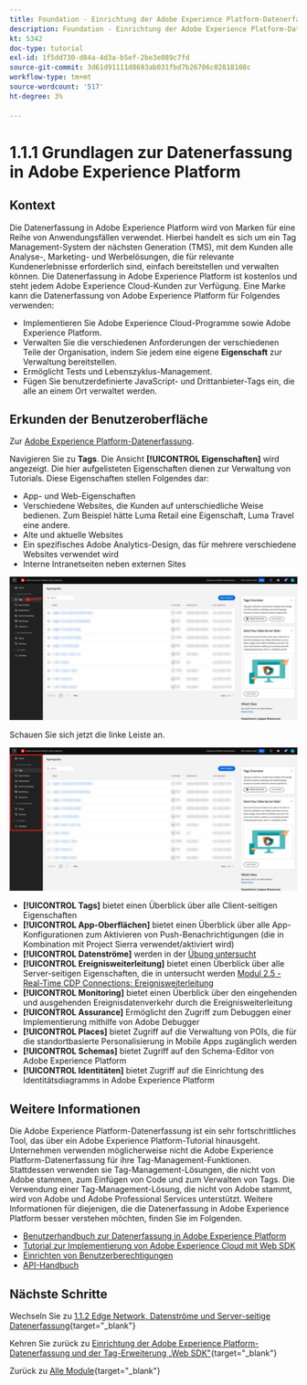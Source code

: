 ```yaml
---
title: Foundation - Einrichtung der Adobe Experience Platform-Datenerfassung und der Web-SDK-Erweiterung - Erläuterung der Adobe Experience Platform-Datenerfassung
description: Foundation - Einrichtung der Adobe Experience Platform-Datenerfassung und der Web-SDK-Erweiterung - Erläuterung der Adobe Experience Platform-Datenerfassung
kt: 5342
doc-type: tutorial
exl-id: 1f5dd730-d84a-4d3a-b5ef-2be3e089c7fd
source-git-commit: 3d61d91111d8693ab031fbd7b26706c02818108c
workflow-type: tm+mt
source-wordcount: '517'
ht-degree: 3%

---
```


# 1.1.1 Grundlagen zur Datenerfassung in Adobe Experience Platform

## Kontext

Die Datenerfassung in Adobe Experience Platform wird von Marken für eine Reihe von Anwendungsfällen verwendet. Hierbei handelt es sich um ein Tag Management-System der nächsten Generation (TMS), mit dem Kunden alle Analyse-, Marketing- und Werbelösungen, die für relevante Kundenerlebnisse erforderlich sind, einfach bereitstellen und verwalten können. Die Datenerfassung in Adobe Experience Platform ist kostenlos und steht jedem Adobe Experience Cloud-Kunden zur Verfügung. Eine Marke kann die Datenerfassung von Adobe Experience Platform für Folgendes verwenden:

- Implementieren Sie Adobe Experience Cloud-Programme sowie Adobe Experience Platform.
- Verwalten Sie die verschiedenen Anforderungen der verschiedenen Teile der Organisation, indem Sie jedem eine eigene **Eigenschaft** zur Verwaltung bereitstellen.
- Ermöglicht Tests und Lebenszyklus-Management.
- Fügen Sie benutzerdefinierte JavaScript- und Drittanbieter-Tags ein, die alle an einem Ort verwaltet werden.

## Erkunden der Benutzeroberfläche

Zur [Adobe Experience Platform-Datenerfassung](https://experience.adobe.com/#/data-collection/).

Navigieren Sie zu **Tags**. Die Ansicht **[!UICONTROL Eigenschaften]** wird angezeigt. Die hier aufgelisteten Eigenschaften dienen zur Verwaltung von Tutorials. Diese Eigenschaften stellen Folgendes dar:

- App- und Web-Eigenschaften
- Verschiedene Websites, die Kunden auf unterschiedliche Weise bedienen. Zum Beispiel hätte Luma Retail eine Eigenschaft, Luma Travel eine andere.
- Alte und aktuelle Websites
- Ein spezifisches Adobe Analytics-Design, das für mehrere verschiedene Websites verwendet wird
- Interne Intranetseiten neben externen Sites

![Launch-Eigenschaften anzeigen](./images/launch1.png)

Schauen Sie sich jetzt die linke Leiste an.

![Linke Leiste starten](./images/launch2.png)

- **[!UICONTROL Tags]** bietet einen Überblick über alle Client-seitigen Eigenschaften
- **[!UICONTROL App-Oberflächen]** bietet einen Überblick über alle App-Konfigurationen zum Aktivieren von Push-Benachrichtigungen (die in Kombination mit Project Sierra verwendet/aktiviert wird)
- **[!UICONTROL Datenströme]** werden in der [ Übung untersucht](./ex2.md)
- **[!UICONTROL Ereignisweiterleitung]** bietet einen Überblick über alle Server-seitigen Eigenschaften, die in untersucht werden [Modul 2.5 - Real-Time CDP Connections: Ereignisweiterleitung](./../../../../modules/delivery-activation/rtcdp-b2c/rtcdpb2c-5/aep-data-collection-ssf.md)
- **[!UICONTROL Monitoring]** bietet einen Überblick über den eingehenden und ausgehenden Ereignisdatenverkehr durch die Ereignisweiterleitung
- **[!UICONTROL Assurance]** Ermöglicht den Zugriff zum Debuggen einer Implementierung mithilfe von Adobe Debugger
- **[!UICONTROL Places]** bietet Zugriff auf die Verwaltung von POIs, die für die standortbasierte Personalisierung in Mobile Apps zugänglich werden
- **[!UICONTROL Schemas]** bietet Zugriff auf den Schema-Editor von Adobe Experience Platform
- **[!UICONTROL Identitäten]** bietet Zugriff auf die Einrichtung des Identitätsdiagramms in Adobe Experience Platform

## Weitere Informationen

Die Adobe Experience Platform-Datenerfassung ist ein sehr fortschrittliches Tool, das über ein Adobe Experience Platform-Tutorial hinausgeht. Unternehmen verwenden möglicherweise nicht die Adobe Experience Platform-Datenerfassung für ihre Tag-Management-Funktionen. Stattdessen verwenden sie Tag-Management-Lösungen, die nicht von Adobe stammen, zum Einfügen von Code und zum Verwalten von Tags. Die Verwendung einer Tag-Management-Lösung, die nicht von Adobe stammt, wird von Adobe und Adobe Professional Services unterstützt.
Weitere Informationen für diejenigen, die die Datenerfassung in Adobe Experience Platform besser verstehen möchten, finden Sie im Folgenden.

- [Benutzerhandbuch zur Datenerfassung in Adobe Experience Platform](https://experienceleague.adobe.com/docs/experience-platform/tags/home.html?lang=de)
- [Tutorial zur Implementierung von Adobe Experience Cloud mit Web SDK](https://experienceleague.adobe.com/de/docs/platform-learn/implement-web-sdk/overview)
- [Einrichten von Benutzerberechtigungen](https://experienceleague.adobe.com/docs/experience-platform/tags/admin/user-permissions.html?lang=de)
- [API-Handbuch](https://developer.adobelaunch.com/api/)

## Nächste Schritte

Wechseln Sie zu [1.1.2 Edge Network, Datenströme und Server-seitige Datenerfassung](./ex2.md){target="_blank"}

Kehren Sie zurück zu [Einrichtung der Adobe Experience Platform-Datenerfassung und der Tag-Erweiterung „Web SDK&quot;](./data-ingestion-launch-web-sdk.md){target="_blank"}

Zurück zu [Alle Module](./../../../../overview.md){target="_blank"}
